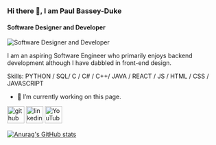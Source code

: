 ### Hi there 👋, I am Paul Bassey-Duke
#### Software Designer and Developer
![Software Designer and Developer](https://cdn-learn.adafruit.com/assets/assets/000/112/622/medium800/programming_GitHub_logo_with_mark.png?1656187481)

I am an aspiring Software Engineer who primarily enjoys backend development although I have dabbled in front-end design.

Skills: PYTHON / SQL/ C / C# / C++/ JAVA / REACT / JS / HTML / CSS / JAVASCRIPT 

- 🔭 I’m currently working on this page. 


[<img src='https://cdn.jsdelivr.net/npm/simple-icons@3.0.1/icons/github.svg' alt='github' height='40'>](https://github.com/Pbduke1737)  [<img src='https://cdn.jsdelivr.net/npm/simple-icons@3.0.1/icons/linkedin.svg' alt='linkedin' height='40'>](https://www.linkedin.com/in/paul-bassey-duke/)  [<img src='https://cdn.jsdelivr.net/npm/simple-icons@3.0.1/icons/youtube.svg' alt='YouTube' height='40'>](https://www.youtube.com/channel/pbasseyduke2017@my.fit.edu)  

  



[![Anurag's GitHub stats](https://github-readme-stats.vercel.app/api?username=Pbduke1737)](https://github.com/anuraghazra/github-readme-stats)
<!--
**Pbduke1737/Pbduke1737** is a ✨ _special_ ✨ repository because its `README.md` (this file) appears on your GitHub profile.

Here are some ideas to get you started:

- 🔭 I’m currently working on ...
- 🌱 I’m currently learning ...
- 👯 I’m looking to collaborate on ...
- 🤔 I’m looking for help with ...
- 💬 Ask me about ...
- 📫 How to reach me: ...
- 😄 Pronouns: ...
- ⚡ Fun fact: ...
-->

